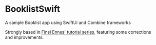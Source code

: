 # BooklistSwift
A sample Booklist app using SwiftUI and Combine frameworks

Strongly based in [Finsi Ennes' tutorial series](https://levelup.gitconnected.com/building-an-ios-app-using-swiftui-combine-mvvm-architecture-part-1-7e5a1683a7aa), featuring some corrections and improvements.

